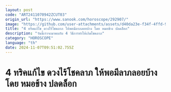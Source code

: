 ```yaml
---
layout: post
code: "ART2411070942ZCUT03"
origin_url: "https://www.sanook.com/horoscope/292907/"
image: "https://github.com/user-attachments/assets/d40da23e-f34f-4ffd-90d2-4ebf157ce1af"
title: "4 ทริคแก้ไข ดวงไร้โชคลาภ ให้พอมีลาภลอยบ้าง โดย หมอช้าง ปลดล็อก"
description: "วันนี้เราจะมาพบกับ 4 วิธีการทำให้เกิดโชคลาภ"
category: "HOROSCOPE"
language: "th"
date: 2024-11-07T09:51:02.755Z
---
```


# 4 ทริคแก้ไข ดวงไร้โชคลาภ ให้พอมีลาภลอยบ้าง โดย หมอช้าง ปลดล็อก